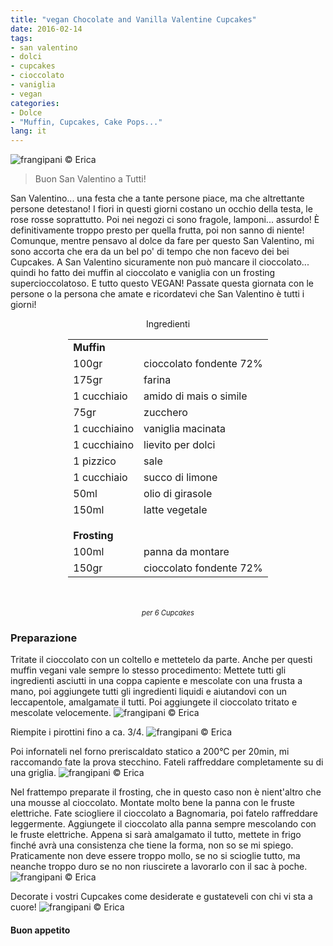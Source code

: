 ```yaml
---
title: "vegan Chocolate and Vanilla Valentine Cupcakes"
date: 2016-02-14
tags:
- san valentino
- dolci
- cupcakes
- cioccolato
- vaniglia
- vegan
categories:
- Dolce
- "Muffin, Cupcakes, Cake Pops..."
lang: it
---
```

![](header.jpg "frangipani © Erica")

> Buon San Valentino a Tutti!

San Valentino... una festa che a tante persone piace, ma che altrettante persone detestano! I fiori in questi giorni costano un occhio della testa, le rose rosse soprattutto. Poi nei negozi ci sono fragole, lamponi... assurdo! È definitivamente troppo presto per quella frutta, poi non sanno di niente! Comunque, mentre pensavo al dolce da fare per questo San Valentino, mi sono accorta che era da un bel po' di tempo che non facevo dei bei Cupcakes. A San Valentino sicuramente non può mancare il cioccolato... quindi ho fatto dei muffin al cioccolato e vaniglia con un frosting supercioccolatoso. E tutto questo VEGAN! Passate questa giornata con le persone o la persona che amate e ricordatevi che San Valentino è tutti i giorni!

<div id="wrapper" style="text-align: center">
  <div id="yourdiv" style="display: inline-block;">
    <div class="ingredients">
      <div class="ingredients-title">Ingredienti</div>
      <table>
        <tbody>
          </tr>
            <td colspan="2"><b>Muffin</b></td>
          </tr>
          <tr>
            <td>100gr</td>
            <td>cioccolato fondente 72%</td>
          </tr>
          <tr>
            <td>175gr</td>
            <td>farina</td>
          </tr>
          <tr>
            <td>1 cucchiaio</td>
            <td>amido di mais o simile</td>
          </tr>
          <tr>
            <td>75gr</td>
            <td>zucchero</td>
          </tr>
          <tr>
            <td>1 cucchiaino</td>
            <td>vaniglia macinata</td>
          </tr>
          <tr>
            <td>1 cucchiaino</td>
            <td>lievito per dolci</td>
          </tr>
          <tr>
            <td>1 pizzico</td>
            <td>sale</td>
          </tr>
          <tr>
            <td>1 cucchiaio</td>
            <td>succo di limone</td>
          </tr>
          <tr>
            <td>50ml</td>
            <td>olio di girasole</td>
          </tr>
          <tr>
            <td>150ml</td>
            <td>latte vegetale</td>
          </tr>
          <tr style="height: 15px;"></tr>
          <tr>          
            <td colspan="2"><b>Frosting</b></td>
          </tr>      
          <tr>
            <td>100ml</td>
            <td>panna da montare</td>
          </tr>
          <tr>
            <td>150gr</td>
            <td>cioccolato fondente 72%</td>    
          </tr>
        </tbody>
      </table>
      <br></br>
      <i class="pull-right" style="font-size: 80%;">per 6 Cupcakes</i>
    </div>
  </div>
</div>


<h3>
  <font color="grey">
    <i class="fa fa-cogs"></i>
  </font> Preparazione
</h3>

Tritate il cioccolato con un coltello e mettetelo da parte. Anche per questi muffin vegani vale sempre lo stesso procedimento: Mettete tutti gli ingredienti asciutti in una coppa capiente e mescolate con una frusta a mano, poi aggiungete tutti gli ingredienti liquidi e aiutandovi con un leccapentole, amalgamate il tutti. Poi aggiungete il cioccolato tritato e mescolate velocemente.
![](impasto.jpg "frangipani © Erica")

Riempite i pirottini fino a ca. 3/4.
![](pirottini.jpg "frangipani © Erica")

Poi infornateli nel forno preriscaldato statico a 200°C per 20min, mi raccomando fate la prova stecchino. Fateli raffreddare completamente su di una griglia.
![](sfornati.jpg "frangipani © Erica")

Nel frattempo preparate il frosting, che in questo caso non è nient'altro che una mousse al cioccolato. Montate molto bene la panna con le fruste elettriche. Fate sciogliere il cioccolato a Bagnomaria, poi fatelo raffreddare leggermente. Aggiungete il cioccolato alla panna sempre mescolando con le fruste elettriche. Appena si sarà amalgamato il tutto, mettete in frigo finché avrà una consistenza che tiene la forma, non so se mi spiego. Praticamente non deve essere troppo mollo, se no si scioglie tutto, ma neanche troppo duro se no non riuscirete a lavorarlo con il sac à poche.
![](frosting.jpg "frangipani © Erica")

Decorate i vostri Cupcakes come desiderate e gustateveli con chi vi sta a cuore!
![](risultato.jpg "frangipani © Erica")


<h4>Buon appetito
  <font color="red">
    <i class="fa fa-smile-o"></i>
  </font>
</h4>
